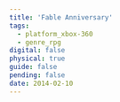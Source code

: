 ```yaml
---
title: 'Fable Anniversary'
tags:
  - platform_xbox-360
  - genre_rpg
digital: false
physical: true
guide: false
pending: false
date: 2014-02-10
---
```

